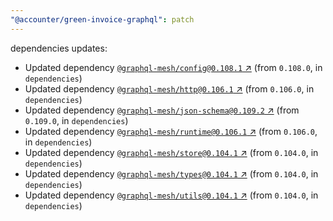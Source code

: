 ```yaml
---
"@accounter/green-invoice-graphql": patch
---
```

dependencies updates:
  - Updated dependency [`@graphql-mesh/config@0.108.1` ↗︎](https://www.npmjs.com/package/@graphql-mesh/config/v/0.108.1) (from `0.108.0`, in `dependencies`)
  - Updated dependency [`@graphql-mesh/http@0.106.1` ↗︎](https://www.npmjs.com/package/@graphql-mesh/http/v/0.106.1) (from `0.106.0`, in `dependencies`)
  - Updated dependency [`@graphql-mesh/json-schema@0.109.2` ↗︎](https://www.npmjs.com/package/@graphql-mesh/json-schema/v/0.109.2) (from `0.109.0`, in `dependencies`)
  - Updated dependency [`@graphql-mesh/runtime@0.106.1` ↗︎](https://www.npmjs.com/package/@graphql-mesh/runtime/v/0.106.1) (from `0.106.0`, in `dependencies`)
  - Updated dependency [`@graphql-mesh/store@0.104.1` ↗︎](https://www.npmjs.com/package/@graphql-mesh/store/v/0.104.1) (from `0.104.0`, in `dependencies`)
  - Updated dependency [`@graphql-mesh/types@0.104.1` ↗︎](https://www.npmjs.com/package/@graphql-mesh/types/v/0.104.1) (from `0.104.0`, in `dependencies`)
  - Updated dependency [`@graphql-mesh/utils@0.104.1` ↗︎](https://www.npmjs.com/package/@graphql-mesh/utils/v/0.104.1) (from `0.104.0`, in `dependencies`)
